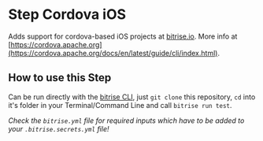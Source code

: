 # Step Cordova iOS

Adds support for cordova-based iOS projects at [bitrise.io](https.bitrise.io).
More info at [https://cordova.apache.org](https://cordova.apache.org/docs/en/latest/guide/cli/index.html).

## How to use this Step

Can be run directly with the [bitrise CLI](https://github.com/bitrise-io/bitrise),
just `git clone` this repository, `cd` into it's folder in your Terminal/Command Line
and call `bitrise run test`.

*Check the `bitrise.yml` file for required inputs which have to be
added to your `.bitrise.secrets.yml` file!*
